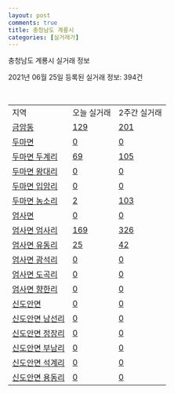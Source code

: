 ```yaml
---
layout: post
comments: true
title: 충청남도 계룡시
categories: [실거래가]
---
```


충청남도 계룡시 실거래 정보

2021년 06월 25일 등록된 실거래 정보: 394건

<script type="text/javascript">
  google.charts.load('current', {'packages':['corechart']});
  google.charts.setOnLoadCallback(drawChart);

  function drawChart() {
    var data = google.visualization.arrayToDataTable([['거래일', '매매', '전월세', '전매'], ['2020-02', 80, 64, 0], ['2020-03', 68, 59, 0], ['2020-04', 72, 40, 0], ['2021-03', 2, 5, 0], ['2021-04', 52, 24, 0], ['2021-05', 102, 29, 92], ['2021-06', 53, 24, 11]]);

    var options = {
      title: '최근 유형별 거래량 추이',
      legend: { position: 'bottom' }
    };

    var chart = new google.visualization.LineChart(document.getElementById('columnchart_material'));
    chart.draw(data, (options));
  }
</script>

<div id="columnchart_material" style="width: 450px; margin-left: -35px"></div>
<br>
<table class="sortable">
  <tr>
    <td>지역</td>
    <td>오늘 실거래</td>
    <td>2주간 실거래</td>
  </tr>

  
  <tr class="item">
    <td><a href="4425010100.html">금암동</a></td>
    <td><a href="4425010100.html">129</a></td>
    <td><a href="4425010100.html">201</a></td>
  </tr>
    

  <tr class="item">
    <td><a href="4425031000.html">두마면</a></td>
    <td><a href="4425031000.html">0</a></td>
    <td><a href="4425031000.html">0</a></td>
  </tr>
    

  <tr class="item">
    <td><a href="4425031021.html">두마면 두계리</a></td>
    <td><a href="4425031021.html">69</a></td>
    <td><a href="4425031021.html">105</a></td>
  </tr>
    

  <tr class="item">
    <td><a href="4425031022.html">두마면 왕대리</a></td>
    <td><a href="4425031022.html">0</a></td>
    <td><a href="4425031022.html">0</a></td>
  </tr>
    

  <tr class="item">
    <td><a href="4425031023.html">두마면 입암리</a></td>
    <td><a href="4425031023.html">0</a></td>
    <td><a href="4425031023.html">0</a></td>
  </tr>
    

  <tr class="item">
    <td><a href="4425031024.html">두마면 농소리</a></td>
    <td><a href="4425031024.html">2</a></td>
    <td><a href="4425031024.html">103</a></td>
  </tr>
    

  <tr class="item">
    <td><a href="4425031500.html">엄사면</a></td>
    <td><a href="4425031500.html">0</a></td>
    <td><a href="4425031500.html">0</a></td>
  </tr>
    

  <tr class="item">
    <td><a href="4425031521.html">엄사면 엄사리</a></td>
    <td><a href="4425031521.html">169</a></td>
    <td><a href="4425031521.html">326</a></td>
  </tr>
    

  <tr class="item">
    <td><a href="4425031522.html">엄사면 유동리</a></td>
    <td><a href="4425031522.html">25</a></td>
    <td><a href="4425031522.html">42</a></td>
  </tr>
    

  <tr class="item">
    <td><a href="4425031523.html">엄사면 광석리</a></td>
    <td><a href="4425031523.html">0</a></td>
    <td><a href="4425031523.html">0</a></td>
  </tr>
    

  <tr class="item">
    <td><a href="4425031524.html">엄사면 도곡리</a></td>
    <td><a href="4425031524.html">0</a></td>
    <td><a href="4425031524.html">0</a></td>
  </tr>
    

  <tr class="item">
    <td><a href="4425031525.html">엄사면 향한리</a></td>
    <td><a href="4425031525.html">0</a></td>
    <td><a href="4425031525.html">0</a></td>
  </tr>
    

  <tr class="item">
    <td><a href="4425033000.html">신도안면</a></td>
    <td><a href="4425033000.html">0</a></td>
    <td><a href="4425033000.html">0</a></td>
  </tr>
    

  <tr class="item">
    <td><a href="4425033021.html">신도안면 남선리</a></td>
    <td><a href="4425033021.html">0</a></td>
    <td><a href="4425033021.html">0</a></td>
  </tr>
    

  <tr class="item">
    <td><a href="4425033022.html">신도안면 정장리</a></td>
    <td><a href="4425033022.html">0</a></td>
    <td><a href="4425033022.html">0</a></td>
  </tr>
    

  <tr class="item">
    <td><a href="4425033023.html">신도안면 부남리</a></td>
    <td><a href="4425033023.html">0</a></td>
    <td><a href="4425033023.html">0</a></td>
  </tr>
    

  <tr class="item">
    <td><a href="4425033024.html">신도안면 석계리</a></td>
    <td><a href="4425033024.html">0</a></td>
    <td><a href="4425033024.html">0</a></td>
  </tr>
    

  <tr class="item">
    <td><a href="4425033025.html">신도안면 용동리</a></td>
    <td><a href="4425033025.html">0</a></td>
    <td><a href="4425033025.html">0</a></td>
  </tr>
    


</table>


    